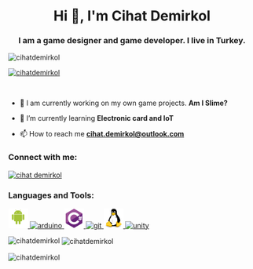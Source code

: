 <h1 align="center">Hi 👋, I'm Cihat Demirkol</h1>
<h3 align="center">I am a game designer and game developer. I live in Turkey.</h3>

<p align="left"> <img src="https://komarev.com/ghpvc/?username=cihatdemirkol&label=Profile%20views&color=0e75b6&style=flat" alt="cihatdemirkol" /> </p>

<p align="left"> <a href="https://github.com/ryo-ma/github-profile-trophy"><img src="https://github-profile-trophy.vercel.app/?username=cihatdemirkol" alt="cihatdemirkol" /></a> </p>

<p align="left"> <a href="https://twitter.com/" target="blank"><img src="https://img.shields.io/twitter/follow/?logo=twitter&style=for-the-badge" alt="" /></a> </p>

- 🔭 I am currently working on my own game projects. **Am I Slime?**

- 🌱 I’m currently learning **Electronic card and IoT**

- 📫 How to reach me **cihat.demirkol@outlook.com**

<h3 align="left">Connect with me:</h3>
<p align="left">
<a href="https://linkedin.com/in/cihat demirkol" target="blank"><img align="center" src="https://raw.githubusercontent.com/rahuldkjain/github-profile-readme-generator/master/src/images/icons/Social/linked-in-alt.svg" alt="cihat demirkol" height="30" width="40" /></a>
</p>

<h3 align="left">Languages and Tools:</h3>
<p align="left"> <a href="https://developer.android.com" target="_blank" rel="noreferrer"> <img src="https://raw.githubusercontent.com/devicons/devicon/master/icons/android/android-original-wordmark.svg" alt="android" width="40" height="40"/> </a> <a href="https://www.arduino.cc/" target="_blank" rel="noreferrer"> <img src="https://cdn.worldvectorlogo.com/logos/arduino-1.svg" alt="arduino" width="40" height="40"/> </a> <a href="https://www.w3schools.com/cs/" target="_blank" rel="noreferrer"> <img src="https://raw.githubusercontent.com/devicons/devicon/master/icons/csharp/csharp-original.svg" alt="csharp" width="40" height="40"/> </a> <a href="https://git-scm.com/" target="_blank" rel="noreferrer"> <img src="https://www.vectorlogo.zone/logos/git-scm/git-scm-icon.svg" alt="git" width="40" height="40"/> </a> <a href="https://www.linux.org/" target="_blank" rel="noreferrer"> <img src="https://raw.githubusercontent.com/devicons/devicon/master/icons/linux/linux-original.svg" alt="linux" width="40" height="40"/> </a> <a href="https://unity.com/" target="_blank" rel="noreferrer"> <img src="https://www.vectorlogo.zone/logos/unity3d/unity3d-icon.svg" alt="unity" width="40" height="40"/> </a> </p>

<p><img align="left" src="https://github-readme-stats.vercel.app/api/top-langs?username=cihatdemirkol&show_icons=true&locale=en&layout=compact" alt="cihatdemirkol" /></p>

<p>&nbsp;<img align="center" src="https://github-readme-stats.vercel.app/api?username=cihatdemirkol&show_icons=true&locale=en" alt="cihatdemirkol" /></p>

<p><img align="center" src="https://github-readme-streak-stats.herokuapp.com/?user=cihatdemirkol&" alt="cihatdemirkol" /></p>

